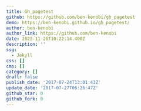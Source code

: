 ```yaml
---
title: Gh_pagetest
github: https://github.com/ben-kenobi/gh_pagetest
demo: https://ben-kenobi.github.io/gh_pagetest/
author: ben-kenobi
author_link: https://github.com/ben-kenobi
date: 2023-11-26T10:22:14.400Z
description: ''
ssg:
  - Jekyll
css: []
cms: []
category: []
draft: false
publish_date: '2017-07-24T13:01:43Z'
update_date: '2017-07-27T06:26:47Z'
github_star: 0
github_fork: 0
---
```

